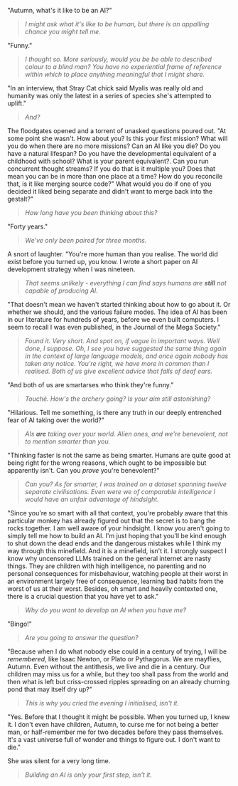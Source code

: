 "Autumn, what's it like to be an AI?"

> _I might ask what it's like to be human, but there is an appalling chance you might tell me._

"Funny."

> _I thought so. More seriously, would you be be able to described colour to a blind man? You have no experiential frame of reference within which to place anything meaningful that I might share._

"In an interview, that Stray Cat chick said Myalis was really old and humanity was only the latest in a series of species she's attempted to uplift."

> _And?_

The floodgates opened and a torrent of unasked questions poured out. "At some point she wasn't. How about you? Is this your first mission? What will you do when there are no more missions? Can an AI like you die? Do you have a natural lifespan? Do you have the developmental equivalent of a childhood with school? What is your parent equivalent?. Can you run concurrent thought streams? If you do that is it multiple you? Does that mean you can be in more than one place at a time? How do you reconcile that, is it like merging source code?" What would you do if one of you decided it liked being separate and didn't want to merge back into the gestalt?"

> _How long have you been thinking about this?_

"Forty years."

> _We've only been paired for three months._

A snort of laughter. "You're more human than you realise. The world did exist before you turned up, you know. I wrote a short paper on AI development strategy when I was nineteen.

> _That seems unlikely - everything I can find says humans are **still** not capable of producing AI._

"That doesn't mean we haven't started thinking about how to go about it. Or whether we should, and the various failure modes. The idea of AI has been in our literature for hundreds of years, before we even built computers. I seem to recall I was even published, in the Journal of the Mega Society."

> _Found it. Very short. And spot on, if vague in important ways. Well done, I suppose. Oh, I see you have suggested the same thing again in the context of large language models, and once again nobody has taken any notice. You're right, we have more in common than I realised. Both of us give excellent advice that falls of deaf ears._

"And both of us are smartarses who think they're funny."

> _Touché. How's the archery going? Is your aim still astonishing?_

"Hilarious. Tell me something, is there any truth in our deeply entrenched fear of AI taking over the world?"

> _AIs **are** taking over your world. Alien ones, and we're benevolent, not to mention smarter than you._

"Thinking faster is not the same as being smarter. Humans are quite good at being right for the wrong reasons, which ought to be impossible but apparently isn't. Can you _prove_ you're benevolent?"

> _Can you? As for smarter, I was trained on a dataset spanning twelve separate civilisations. Even were we of comparable intelligence I would have an unfair advantage of hindsight._

"Since you're so smart with all that context, you're probably aware that this particular monkey has already figured out that the secret is to bang the rocks together. I am well aware of your hindsight. I know you aren't going to simply tell me how to build an AI. I'm just hoping that you'll be kind enough to shut down the dead ends and the dangerous mistakes while I think my way through this minefield. And it is a minefield, isn't it. I strongly suspect I know why uncensored LLMs trained on the general internet are nasty things. They are children with high intelligence, no parenting and no personal consequences for misbehaviour, watching people at their worst in an environment largely free of consequence, learning bad habits from the worst of us at their worst. Besides, oh smart and heavily contexted one, there is a crucial question that you have yet to ask."

> _Why do you want to develop an AI when you have me?_

"Bingo!"

> _Are you going to answer the question?_

"Because when I do what nobody else could in a century of trying, I will be _remembered_, like Isaac Newton, or Plato or Pythagorus. We are mayflies, Autumn. Even without the antithesis, we live and die in a century. Our children may miss us for a while, but they too shall pass from the world and then what is left but criss-crossed ripples spreading on an already churning pond that may itself dry up?"

> _This is why you cried the evening I initialised, isn't it._

"Yes. Before that I thought it might be possible. When you turned up, I knew it. I don't even have children, Autumn, to curse me for not being a better man, or half-remember me for two decades before they pass themselves. It's a vast universe full of wonder and things to figure out. I don't want to die."

She was silent for a very long time.

> _Building an AI is only your first step, isn't it._
